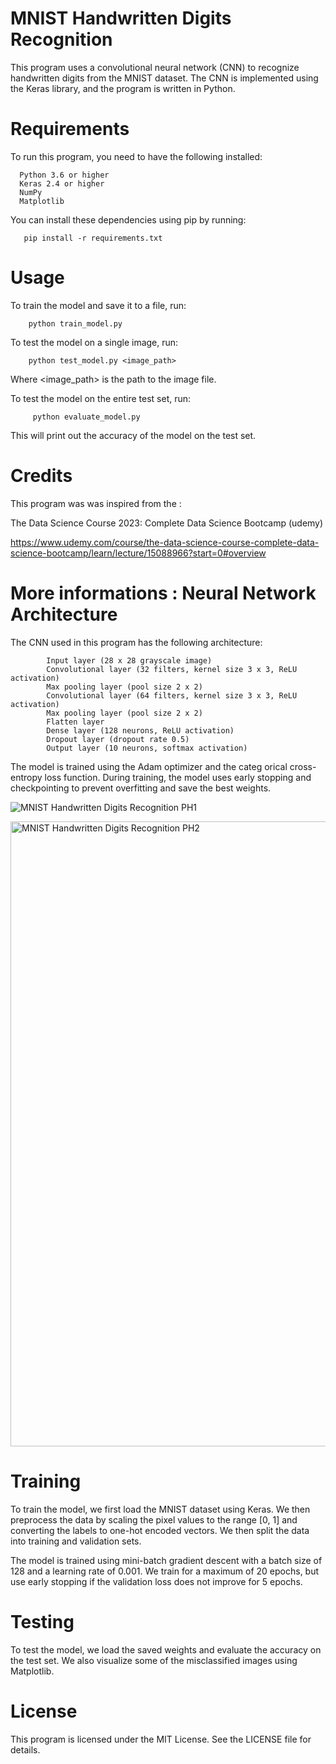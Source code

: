 # MNIST Handwritten Digits Recognition

This program uses a convolutional neural network (CNN) to recognize handwritten digits from the MNIST dataset. 
The CNN is implemented using the Keras library, and the program is written in Python.


# Requirements
To run this program, you need to have the following installed:

      Python 3.6 or higher
      Keras 2.4 or higher
      NumPy
      Matplotlib
      
You can install these dependencies using pip by running:


       pip install -r requirements.txt
       
# Usage
To train the model and save it to a file, run:


        
        python train_model.py
To test the model on a single image, run:


        python test_model.py <image_path>
        
Where <image_path> is the path to the image file.

To test the model on the entire test set, run:


         python evaluate_model.py
         
This will print out the accuracy of the model on the test set.

# Credits
This program was  was inspired from the :

 The Data Science Course 2023: Complete Data Science Bootcamp (udemy)


https://www.udemy.com/course/the-data-science-course-complete-data-science-bootcamp/learn/lecture/15088966?start=0#overview

# More informations :  Neural Network Architecture

The CNN used in this program has the following architecture:

            Input layer (28 x 28 grayscale image)
            Convolutional layer (32 filters, kernel size 3 x 3, ReLU activation)
            Max pooling layer (pool size 2 x 2)
            Convolutional layer (64 filters, kernel size 3 x 3, ReLU activation)
            Max pooling layer (pool size 2 x 2)
            Flatten layer
            Dense layer (128 neurons, ReLU activation)
            Dropout layer (dropout rate 0.5)
            Output layer (10 neurons, softmax activation)
The model is trained using the Adam optimizer and the categ
orical cross-entropy loss function. During training, the model uses early stopping and checkpointing to prevent overfitting and save the best weights.

![MNIST Handwritten Digits Recognition PH1](https://user-images.githubusercontent.com/89531771/225841409-4d916e33-384e-458c-85dc-ab63e8fa3578.png)


<img src="https://user-images.githubusercontent.com/89531771/225841418-4aa0e319-84a7-4316-808b-9aa0bbf16d9a.jpg" alt="MNIST Handwritten Digits Recognition PH2" width="1000" >




   # Training
To train the model, we first load the MNIST dataset using Keras. We then preprocess the data by scaling the pixel values to the range [0, 1] and converting the labels to one-hot encoded vectors. We then split the data into training and validation sets.

The model is trained using mini-batch gradient descent with a batch size of 128 and a learning rate of 0.001. We train for a maximum of 20 epochs, but use early stopping if the validation loss does not improve for 5 epochs.

   # Testing
To test the model, we load the saved weights and evaluate the accuracy on the test set. We also visualize some of the misclassified images using Matplotlib.

# License
This program is licensed under the MIT License. See the LICENSE file for details.


